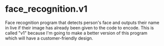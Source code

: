 # face_recognition.v1
Face recognition program that detects person's face and outputs their name in live if their image has already been given to the code to encode.
This is called "v1" because I'm going to make a better version of this program which will have a customer-friendly design.
